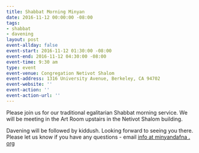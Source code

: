 ```yaml
---
title: Shabbat Morning Minyan
date: 2016-11-12 00:00:00 -08:00
tags:
- shabbat
- davening
layout: post
event-allday: false
event-start: 2016-11-12 01:30:00 -08:00
event-end: 2016-11-12 04:30:00 -08:00
event-time: 9:30 am
type: event
event-venue: Congregation Netivot Shalom
event-address: 1316 University Avenue, Berkeley, CA 94702
event-website: ''
event-action: ''
event-action-url: ''
---
```


Please join us for our traditional egalitarian Shabbat morning service. We will be meeting in the Art Room upstairs in the Netivot Shalom building.

Davening will be followed by kiddush. Looking forward to seeing you there. Please let us know if you have any questions - email [info at minyandafna . org](mailto:info@minyandafna.org)
